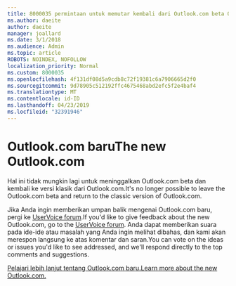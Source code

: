 ```yaml
---
title: 8000035 permintaan untuk memutar kembali dari Outlook.com beta Outlook.com klasik
ms.author: daeite
author: daeite
manager: joallard
ms.date: 3/1/2018
ms.audience: Admin
ms.topic: article
ROBOTS: NOINDEX, NOFOLLOW
localization_priority: Normal
ms.custom: 8000035
ms.openlocfilehash: 4f131df08d5a9cdb8c72f19381c6a7906665d2f0
ms.sourcegitcommit: 9d78905c512192ffc4675468abd2efc5f2e4baf4
ms.translationtype: MT
ms.contentlocale: id-ID
ms.lasthandoff: 04/23/2019
ms.locfileid: "32391946"
---
```

# <a name="the-new-outlookcom"></a><span data-ttu-id="d85af-102">Outlook.com baru</span><span class="sxs-lookup"><span data-stu-id="d85af-102">The new Outlook.com</span></span>

<span data-ttu-id="d85af-103">Hal ini tidak mungkin lagi untuk meninggalkan Outlook.com beta dan kembali ke versi klasik dari Outlook.com.</span><span class="sxs-lookup"><span data-stu-id="d85af-103">It's no longer possible to leave the Outlook.com beta and return to the classic version of Outlook.com.</span></span>

<span data-ttu-id="d85af-104">Jika Anda ingin memberikan umpan balik mengenai Outlook.com baru, pergi ke [UserVoice forum](https://go.microsoft.com/fwlink/p/?linkid=851599).</span><span class="sxs-lookup"><span data-stu-id="d85af-104">If you'd like to give feedback about the new Outlook.com, go to the [UserVoice forum](https://go.microsoft.com/fwlink/p/?linkid=851599).</span></span> <span data-ttu-id="d85af-105">Anda dapat memberikan suara pada ide-ide atau masalah yang Anda ingin melihat dibahas, dan kami akan merespon langsung ke atas komentar dan saran.</span><span class="sxs-lookup"><span data-stu-id="d85af-105">You can vote on the ideas or issues you'd like to see addressed, and we'll respond directly to the top comments and suggestions.</span></span>

[<span data-ttu-id="d85af-106">Pelajari lebih lanjut tentang Outlook.com baru.</span><span class="sxs-lookup"><span data-stu-id="d85af-106">Learn more about the new Outlook.com.</span></span>](https://go.microsoft.com/fwlink/p/?linkid=874356)